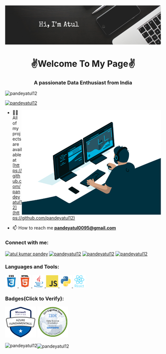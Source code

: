 <img src='My_Banner.png' alt="banner"></img>

<h1 align="center">✌Welcome To My Page✌</h1>
<h3 align="center">A passionate Data Enthusiast from India</h3>

<p align="left"> <img src="https://komarev.com/ghpvc/?username=pandeyatul12&label=Profile%20views&color=0e75b6&style=flat" alt="pandeyatul12" /> </p>

<p align="left"> <a href="https://github.com/ryo-ma/github-profile-trophy"><img src="https://github-profile-trophy.vercel.app/?username=pandeyatul12" alt="pandeyatul12" /></a> </p>
<img src="img.gif" alt="banner" width="450" align="right"></img>

- 👨‍💻 All of my projects are available at [https://github.com/pandeyatul12](https://github.com/pandeyatul12)

- 📫 How to reach me **pandeyatul0095@gmail.com**

  
<h3 align="left">Connect with me:</h3>
<p align="left">
<a href="https://linkedin.com/in/atul kumar pandey" target="blank"><img align="center" src="https://raw.githubusercontent.com/rahuldkjain/github-profile-readme-generator/master/src/images/icons/Social/linked-in-alt.svg" alt="atul kumar pandey" height="30" width="40" /></a>
<a href="https://instagram.com/pandeyatul12" target="blank"><img align="center" src="https://raw.githubusercontent.com/rahuldkjain/github-profile-readme-generator/master/src/images/icons/Social/instagram.svg" alt="pandeyatul12" height="30" width="40" /></a>
<a href="https://www.leetcode.com/pandeyatul12" target="blank"><img align="center" src="https://raw.githubusercontent.com/rahuldkjain/github-profile-readme-generator/master/src/images/icons/Social/leet-code.svg" alt="pandeyatul12" height="30" width="40" /></a>
  <a href="https://twitter.com/pandeyatul12_?t=zkI7Y5auRg6wMjEG9gbMZg&s=09" target="blank"><img align="center" src="https://raw.githubusercontent.com/rahuldkjain/github-profile-readme-generator/master/src/images/icons/Social/twitter.svg" alt="pandeyatul12" height="30" width="40" /></a>
</p>

<h3 align="left">Languages and Tools:</h3>
<p align="left"> <a href="https://www.w3schools.com/css/" target="_blank" rel="noreferrer"> <img src="https://raw.githubusercontent.com/devicons/devicon/master/icons/css3/css3-original-wordmark.svg" alt="css3" width="40" height="40"/> </a> <a href="https://www.w3.org/html/" target="_blank" rel="noreferrer"> <img src="https://raw.githubusercontent.com/devicons/devicon/master/icons/html5/html5-original-wordmark.svg" alt="html5" width="40" height="40"/> </a> <a href="https://www.java.com" target="_blank" rel="noreferrer"> <img src="https://raw.githubusercontent.com/devicons/devicon/master/icons/java/java-original.svg" alt="java" width="40" height="40"/> </a> <a href="https://developer.mozilla.org/en-US/docs/Web/JavaScript" target="_blank" rel="noreferrer"> <img src="https://raw.githubusercontent.com/devicons/devicon/master/icons/javascript/javascript-original.svg" alt="javascript" width="40" height="40"/> </a> <a href="https://www.python.org" target="_blank" rel="noreferrer"> <img src="https://raw.githubusercontent.com/devicons/devicon/master/icons/python/python-original.svg" alt="python" width="40" height="40"/> </a> <a href="https://reactjs.org/" target="_blank" rel="noreferrer"> <img src="https://raw.githubusercontent.com/devicons/devicon/master/icons/react/react-original-wordmark.svg" alt="react" width="40" height="40"/> </a> </p>

<h3 align="left">Badges(Click to Verify):</h3>
<p align="left"><a href="https://www.credly.com/badges/61b11d41-704a-4f17-baac-fecef0d960f6/public_url" target="_blank" rel="noreferrer"> <img
src="/microsoft-certified-azure-fundamentals.png" alt="badge" width="100" height="100" /></a>
  <a href="https://www.credly.com/badges/dd28027a-ee00-432e-acda-d2fc52f5e3c7/public_url" target="_blank" rel="noreferrer"> <img
src="/data-science-orientation.png" alt="badge" width="100" height="100" /></a>
</p>

<p><img align="left" src="https://github-readme-stats.vercel.app/api/top-langs?username=pandeyatul12&show_icons=true&locale=en&layout=compact" alt="pandeyatul12" /></p>


<p><img align="center" src="https://github-readme-stats.vercel.app/api?username=pandeyatul12&show_icons=true&locale=en" alt="pandeyatul12" /></p>
